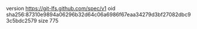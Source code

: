 version https://git-lfs.github.com/spec/v1
oid sha256:87310e9894a06296b32d64c06a6986f67eaa34279d3bf27082dbc93c5bdc2579
size 775
